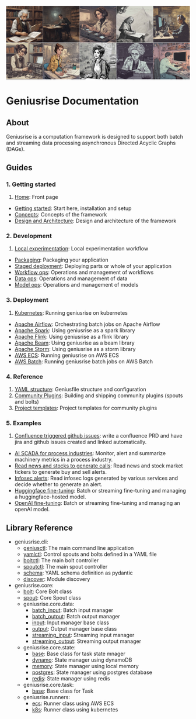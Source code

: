![banner](./assets/sc2.jpg)
# Geniusrise Documentation

## About

Geniusrise is a computation framework is designed to support both batch and
streaming data processing asynchronous Directed Acyclic Graphs (DAGs).

## Guides

### 1. Getting started

1. [Home](guides/index.md): Front page
- [Getting started](guides/index.md): Start here, installation and setup
- [Concepts](guides/index.md): Concepts of the framework
- [Design and Architecture](guides/index.md): Design and architecture of the framework

### 2. Development

1. [Local experimentation](guides/index.md): Local experimentation workflow
- [Packaging](guides/index.md): Packaging your application
- [Staged deployment](guides/index.md): Deploying parts or whole of your application
- [Workflow ops](guides/index.md): Operations and management of workflows
- [Data ops](guides/index.md): Operations and management of data
- [Model ops](guides/index.md): Operations and management of models

### 3. Deployment

1. [Kubernetes](guides/index.md): Running geniusrise on kubernetes
- [Apache Airflow](guides/index.md): Orchestrating batch jobs on Apache Airflow
- [Apache Spark](guides/index.md): Using geniusrise as a spark library
- [Apache Flink](guides/index.md): Using geniusrise as a flink library
- [Apache Beam](guides/index.md): Using geniusrise as a beam library
- [Apache Storm](guides/index.md): Using geniusrise as a storm library
- [AWS ECS](guides/index.md): Running geniusrise on AWS ECS
- [AWS Batch](guides/index.md): Running geniusrise batch jobs on AWS Batch

### 4. Reference

1. [YAML structure](guides/index.md): Geniusfile structure and configuration
2. [Community Plugins](guides/plugins.md): Building and shipping community plugins (spouts and bolts)
3. [Project templates](guides/index.md): Project templates for community plugins

### 5. Examples

1. [Confluence triggered github issues](examples/index.md): write a confluence PRD and have jira and github issues created and linked automatically.
- [AI SCADA for process industries](examples/index.md): Monitor, alert and summarize machinery metrics in a process industry.
- [Read news and stocks to generate calls](examples/index.md): Read news and stock market tickers to generate buy and sell alerts.
- [Infosec alerts](examples/index.md): Read infosec logs generated by various services and decide whether to generate an alert.
- [Huggingface fine-tuning](examples/index.md): Batch or streaming fine-tuning and managing a huggingface-hosted model.
- [OpenAI fine-tuning](examples/index.md): Batch or streaming fine-tuning and managing an openAI model.

## Library Reference

- geniusrise.cli:
    - [geniusctl](core/cli_geniusctl.md): The main command line application
    - [yamlctl](core/cli_yamlctl.md): Control spouts and bolts defined in a YAML file
    - [boltctl](core/cli_boltctl.md): The main bolt controller
    - [spoutctl](core/cli_spoutctl.md): The main spout controller
    - [schema](core/cli_schema.md): YAML schema definition as pydantic
    - [discover](core/cli_discover.md): Module discovery
- geniusrise.core:
    - [bolt](core/core_bolt.md): Core Bolt class
    - [spout](core/core_spout.md): Core Spout class
    - geniusrise.core.data:
        - [batch_input](core/core_data_batch_input.md): Batch input manager
        - [batch_output](core/core_data_batch_output.md): Batch output manager
        - [input](core/core_data_input.md): Input manager base class
        - [output](core/core_data_output.md): Output manager base class
        - [streaming_input](core/core_data_streaming_input.md): Streaming input manager
        - [streaming_output](core/core_data_streaming_output.md): Streaming output manager
    - geniusrise.core.state:
        - [base](core/core_state_base.md): Base class for task state mnager
        - [dynamo](core/core_state_dynamo.md): State manager using dynamoDB
        - [memory](core/core_state_memory.md): State manager using local memory
        - [postgres](core/core_state_postgres.md): State manager using postgres database
        - [redis](core/core_state_redis.md): State manager using redis
    - geniusrise.core.task:
        - [base](core/core_task_base.md): Base class for Task
    - geniusrise.runners:
        - [ecs](core/core_task_ecs.md): Runner class using AWS ECS
        - [k8s](core/core_task_k8s.md): Runner class using kubernetes
